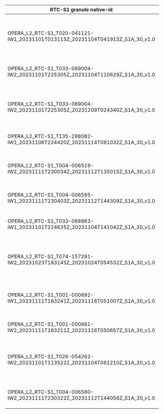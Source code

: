 | RTC-S1 granule native-id                                                      | TileSetID          | UTC Date | Burst ID        | Notes                                                                                      |
| ----------------------------------------------------------------------------- | ------------------ | -------- | --------------- | ------------------------------------------------------------------------------------------ |
| OPERA_L2_RTC-S1_T020-041121-IW1_20231101T013115Z_20231104T041913Z_S1A_30_v1.0 | MS_20_29, MS_20_30 | 20231101 | t020-041121-iw1 | MS_20_29 has one available burst, and is part of MS_20_30 which has 33 available bursts    |
| OPERA_L2_RTC-S1_T033-069004-IW2_20231101T225305Z_20231104T110629Z_S1A_30_v1.0 | MS_33_26           | 20231101 | t033-069004-iw2 | four polarizations are available (VV/VH/HH/HV)                                             |
| OPERA_L2_RTC-S1_T033-069004-IW2_20231101T225305Z_20231209T024340Z_S1A_30_v1.0 | MS_33_26           | 20231101 | t033-069004-iw2 | four polarizations are available (VV/VH/HH/HV), also an update of burst on previous line   |
| OPERA_L2_RTC-S1_T135-288082-IW1_20231108T224420Z_20231114T081032Z_S1A_30_v1.0 | MS_135_25          | 20231108 | t135-288082-iw1 | HH/HV polarizations are available                                                          |
| OPERA_L2_RTC-S1_T004-006519-IW2_20231111T230034Z_20231112T135015Z_S1A_30_v1.0 | none               | 20231111 | T004-006519-IW2 | small portion of land compared to water region. TileSet=MS_4_8, which is water in v0.3     |
| OPERA_L2_RTC-S1_T004-006595-IW1_20231111T230403Z_20231112T144309Z_S1A_30_v1.0 | MS_4_15            | 20231111 | t004-006595-iw1 | only water covered                                                                         |
| OPERA_L2_RTC-S1_T033-068863-IW1_20231101T224635Z_20231104T141042Z_S1A_30_v1.0 | MS_33_13           | 20231101 | t033-068863-iw1 | only water covered, ancillary data may have only invalid values                            |
| OPERA_L2_RTC-S1_T074-157291-IW2_20231023T183145Z_20231024T054532Z_S1A_30_v1.0 | MS_74_46           | 20231023 | t074-157291-iw2 | 56 bursts are required also very high latitude (northern Greenland)                        |
| OPERA_L2_RTC-S1_T001-000692-IW1_20231111T183241Z_20231116T051007Z_S1A_30_v1.0 | MS_1_59            | 20231111 | t001-000692-iw1 | antimeridian, also it's a "water" tileSet, which won't run with v0.2 of the TileSet DB     |
| OPERA_L2_RTC-S1_T001-000681-IW2_20231111T183211Z_20231116T050657Z_S1A_30_v1.0 | MS_1_58            | 20231111 | t001-000681-iw2 | antimeridian                                                                               |
| OPERA_L2_RTC-S1_T026-054262-IW2_20231101T113522Z_20231104T061210Z_S1A_30_v1.0 | MS_26_48           | 20231101 | t026-054262-iw2 | 61 total bursts, might lead to memory issues, also very high latitude (northern Greenland) |
| OPERA_L2_RTC-S1_T004-006580-IW2_20231111T230322Z_20231112T144056Z_S1A_30_v1.0 | MS_4_14            | 20231112 | t004-006580-iw2 | Extremely small land portion with mostly water coverage                                    |

